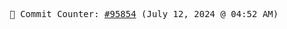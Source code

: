 <p align="center">
    <samp>
        📮 Commit Counter: <a href="https://github.com/Javascript-void0/Javascript-void0/commits/main">#95854</a> (July 12, 2024 @ 04:52 AM)
    </samp>
</p>